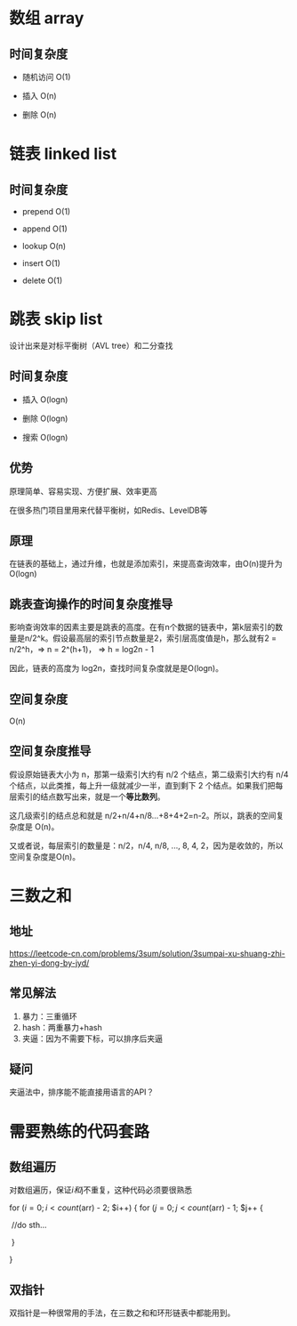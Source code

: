 # 数组 array

## 时间复杂度

- 随机访问 O(1)

- 插入 O(n)

- 删除 O(n)



# 链表 linked list

## 时间复杂度

- prepend O(1)

- append O(1)

- lookup O(n)

- insert O(1)

- delete O(1)



# 跳表 skip list

设计出来是对标平衡树（AVL tree）和二分查找

## 时间复杂度

- 插入 O(logn)

- 删除 O(logn)

- 搜索 O(logn)

## 优势

原理简单、容易实现、方便扩展、效率更高

在很多热门项目里用来代替平衡树，如Redis、LevelDB等

## 原理

在链表的基础上，通过升维，也就是添加索引，来提高查询效率，由O(n)提升为O(logn)

## 跳表查询操作的时间复杂度推导

影响查询效率的因素主要是跳表的高度。在有n个数据的链表中，第k层索引的数量是n/2^k。假设最高层的索引节点数量是2，索引层高度值是h，那么就有2 = n/2^h，=> n = 2^(h+1)， => h = log2n - 1

因此，链表的高度为 log2n，查找时间复杂度就是是O(logn)。



## 空间复杂度

O(n)

## 空间复杂度推导

假设原始链表大小为 n，那第一级索引大约有 n/2 个结点，第二级索引大约有 n/4 个结点，以此类推，每上升一级就减少一半，直到剩下 2 个结点。如果我们把每层索引的结点数写出来，就是一个**等比数列**。

这几级索引的结点总和就是 n/2+n/4+n/8…+8+4+2=n-2。所以，跳表的空间复杂度是 O(n)。

又或者说，每层索引的数量是：n/2，n/4, n/8, ..., 8, 4, 2，因为是收敛的，所以空间复杂度是O(n)。



# 三数之和

## 地址

<https://leetcode-cn.com/problems/3sum/solution/3sumpai-xu-shuang-zhi-zhen-yi-dong-by-jyd/>

## 常见解法

1. 暴力：三重循环
2. hash：两重暴力+hash
3. 夹逼：因为不需要下标，可以排序后夹逼

## 疑问

夹逼法中，排序能不能直接用语言的API？



# 需要熟练的代码套路

## 数组遍历

对数组遍历，保证$i和$j不重复，这种代码必须要很熟悉

for ($i = 0; i < count($arr) - 2; $i++) {
    for ($j = 0; j < count($arr) - 1; $j++ {

​        //do sth...

​    }

}

## 双指针

双指针是一种很常用的手法，在三数之和和环形链表中都能用到。